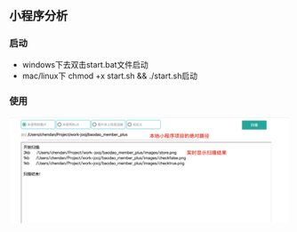 ## 小程序分析

### 启动
- windows下去双击start.bat文件启动
- mac/linux下 chmod +x start.sh && ./start.sh启动

### 使用
![](.README_images/00d31a2c.png)